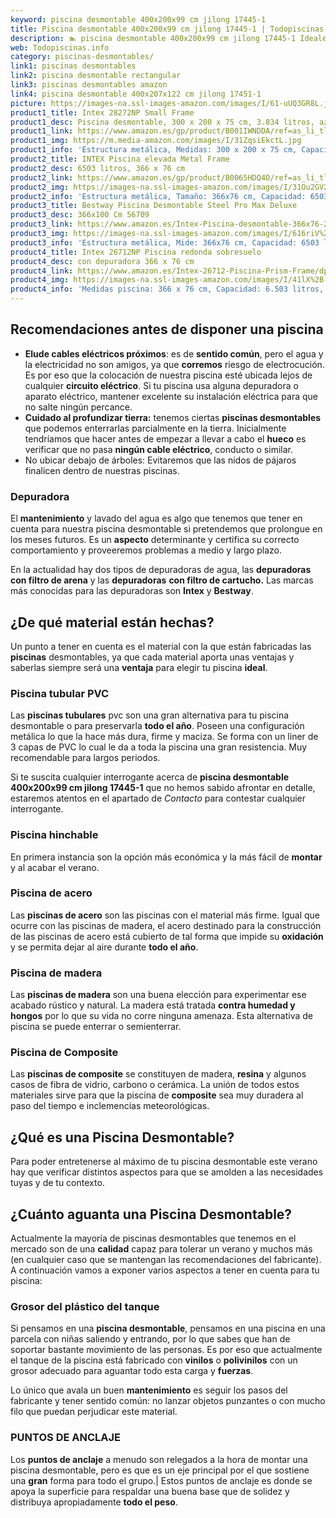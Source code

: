```yaml
---
keyword: piscina desmontable 400x200x99 cm jilong 17445-1
title: Piscina desmontable 400x200x99 cm jilong 17445-1 | Todopiscinas.info
description: 🏊 piscina desmontable 400x200x99 cm jilong 17445-1 Ideales para este verano 2021. Aquí puedes comprar piscina desmontable 400x200x99 cm jilong 17445-1 y comparar con otras similares. No dejes escapar piscina desmontable 400x200x99 cm jilong 17445-1 a un precio realmente tentador.
web: Todopiscinas.info
category: piscinas-desmontables/
link1: piscinas desmontables
link2: piscina desmontable rectangular
link3: piscinas desmontables amazon
link4: piscina desmontable 400x207x122 cm jilong 17451-1
picture: https://images-na.ssl-images-amazon.com/images/I/61-uUQ3GR8L.jpg
product1_title: Intex 28272NP Small Frame
product1_desc: Piscina desmontable, 300 x 200 x 75 cm, 3.834 litros, azul
product1_link: https://www.amazon.es/gp/product/B001IWNDDA/ref=as_li_tl?ie=UTF8&camp=3638&creative=24630&creativeASIN=B001IWNDDA&linkCode=as2&tag=todopiscinas0e-21&linkId=25b9d647487c889cb6ef56ed63f50ca1
product1_img: https://m.media-amazon.com/images/I/31ZqsiEkctL.jpg
product1_info: 'Estructura metálica, Medidas: 300 x 200 x 75 cm, Capacidad: 3.834 litros, Para 6 personas (+ 6 años), Fácil montaje, Forma rectangular'
product2_title: INTEX Piscina elevada Metal Frame
product2_desc: 6503 litros, 366 x 76 cm
product2_link: https://www.amazon.es/gp/product/B0065HDQ4O/ref=as_li_tl?ie=UTF8&camp=3638&creative=24630&creativeASIN=B0065HDQ4O&linkCode=as2&tag=todopiscinas0e-21&linkId=ed2430e3ba564d3527ee103df33ed7b3
product2_img: https://images-na.ssl-images-amazon.com/images/I/31Ou2GV2SAL.jpg
product2_info: 'Estructura metálica, Tamaño: 366x76 cm, Capacidad: 6503 litros, Forma circular, De 4 a 7 personas (+6 años)'
product3_title: Bestway Piscina Desmontable Steel Pro Max Deluxe
product3_desc: 366x100 Cm 56709
product3_link: https://www.amazon.es/Intex-Piscina-desmontable-366x76-28210NP/dp/B0065HDQ4O?__mk_es_ES=%C3%85M%C3%85%C5%BD%C3%95%C3%91&crid=25UQGV9HG2INI&dchild=1&keywords=piscinas+desmontables&qid=1615854176&sprefix=piscinas+dem%2Caps%2C201&sr=8-5&linkCode=ll1&tag=todopiscinas0e-21&linkId=34f200977c6cbaab1f3f4d9ac0e64755&language=es_ES&ref_=as_li_ss_tl
product3_img: https://images-na.ssl-images-amazon.com/images/I/616riV%2BiY3L.jpg
product3_info: 'Estructura metálica, Mide: 366x76 cm, Capacidad: 6503 litros, De 4 a 7 personas mayores de 6 años, Forma circular, Tecnología Super-Tough'
product4_title: Intex 26712NP Piscina redonda sobresuelo
product4_desc: con depuradora 366 x 76 cm
product4_link: https://www.amazon.es/Intex-26712-Piscina-Prism-Frame/dp/B07FB823GL?__mk_es_ES=%C3%85M%C3%85%C5%BD%C3%95%C3%91&dchild=1&keywords=piscinas+desmontables+con+depuradora&qid=1615936418&sr=8-5&linkCode=ll1&tag=todopiscinas0e-21&linkId=d98699de7830cd471766fa1daa36de34&language=es_ES&ref_=as_li_ss_tl
product4_img: https://images-na.ssl-images-amazon.com/images/I/41lX%2B-YpibL.jpg
product4_info: 'Medidas piscina: 366 x 76 cm, Capacidad: 6.503 litros, Incluye depuradora de cartucha A, Lona resistente triple capa'
---
```




## Recomendaciones antes de disponer una piscina



*   **Elude cables eléctricos próximos**: es de **sentido común**, pero el agua y la electricidad no son amigos, ya que **corremos** riesgo de electrocución. Es por eso que la colocación de nuestra piscina esté ubicada lejos de cualquier **circuito eléctrico**. Si tu piscina usa alguna depuradora o aparato eléctrico, mantener excelente su instalación eléctrica para que no salte ningún percance.
*   **Cuidado al profundizar tierra:** tenemos ciertas **piscinas desmontables** que podemos enterrarlas parcialmente en la tierra. Inicialmente tendríamos que hacer antes de empezar a llevar a cabo el **hueco** es verificar que no pasa **ningún cable eléctrico**, conducto o similar.
*   No ubicar debajo de árboles: Evitaremos que las nidos de pájaros finalicen dentro de nuestras piscinas.


### Depuradora

El **mantenimiento** y lavado del agua es algo que tenemos que tener en cuenta para nuestra piscina desmontable si pretendemos que prolongue en los meses futuros. Es un **aspecto** determinante y certifica su correcto comportamiento y proveeremos problemas a medio y largo plazo.

En la actualidad hay dos tipos de depuradoras de agua, las **depuradoras con filtro de arena** y  las **depuradoras** **con filtro de cartucho.** Las marcas más conocidas para las depuradoras son **Intex** y **Bestway**.


## ¿De qué material están hechas?

Un punto a tener en cuenta es el material con la que están fabricadas las **piscinas** desmontables, ya que cada material aporta unas ventajas y saberlas siempre será una **ventaja** para elegir tu piscina **ideal**.


### Piscina tubular PVC

Las **piscinas tubulares** pvc son una gran alternativa para tu piscina desmontable o para preservarla **todo el año**. Poseen una configuración metálica lo que la hace más dura, firme y maciza. Se forma con un liner de 3 capas de PVC lo cual le da a toda la piscina una gran resistencia. Muy recomendable para largos periodos.

Si te suscita cualquier interrogante acerca de **piscina desmontable 400x200x99 cm jilong 17445-1** que no hemos sabido afrontar en detalle, estaremos atentos en el apartado de _Contacto_ para contestar cualquier interrogante.


### Piscina hinchable

En primera instancia son la opción más económica y la más fácil de **montar** y  al acabar el verano.


### Piscina de acero

Las **piscinas de acero** son las piscinas con el material más firme. Igual que ocurre con las piscinas de madera, el acero destinado para la construcción de las piscinas de acero está cubierto de tal forma que impide su **oxidación** y se permita dejar al aire durante **todo el año**.


### Piscina de madera

Las **piscinas de madera** son una buena elección para experimentar ese acabado rústico y natural. La madera está tratada **contra humedad y hongos** por lo que su vida no corre ninguna amenaza. Esta alternativa de piscina se puede enterrar o semienterrar.


### Piscina de Composite

Las **piscinas de composite** se constituyen de madera, **resina** y algunos casos de fibra de vidrio, carbono o cerámica. La unión de todos estos materiales sirve para que la piscina de **composite** sea muy duradera al paso del tiempo e inclemencias meteorológicas.

<brand-panel :title=product1_title :desc=product1_desc :img=product1_img :link=product1_link></brand-panel>
## ¿Qué es una Piscina Desmontable?



Para poder entretenerse al máximo de tu piscina desmontable este verano  hay que verificar distintos aspectos para que se amolden a las necesidades tuyas y de tu contexto.

<external-banner></external-banner>



## ¿Cuánto aguanta una Piscina Desmontable?

Actualmente la mayoría de piscinas desmontables que tenemos en el mercado son de una **calidad** capaz para tolerar un verano y muchos más (en cualquier caso que se mantengan las recomendaciones del fabricante). A continuación vamos a exponer varios aspectos a tener en cuenta para tu piscina:


### Grosor del plástico del tanque

Si pensamos en una **piscina desmontable**, pensamos en una piscina en una parcela con niñas saliendo y entrando, por lo que sabes que han de soportar bastante movimiento de las personas. Es por eso que actualmente el tanque de la piscina está fabricado con **vinilos** o **polivinilos** con un grosor adecuado para aguantar todo esta carga y **fuerzas**.

Lo único que avala un	 buen **mantenimiento** es seguir los pasos del fabricante y tener sentido común: no lanzar objetos punzantes o con mucho filo que puedan perjudicar este material.


### PUNTOS DE ANCLAJE

Los **puntos de anclaje** a menudo son relegados a la hora de montar una piscina desmontable, pero  es que es un eje principal por el que sostiene una **gran** forma para todo el grupo.| Estos puntos de anclaje es donde se apoya la superficie para respaldar una buena base que de solidez y distribuya apropiadamente **todo el peso**.

<stats-list :link1=link1 :link2=link2 :link3=link3 :link4=link4 :category=category></stats-list>